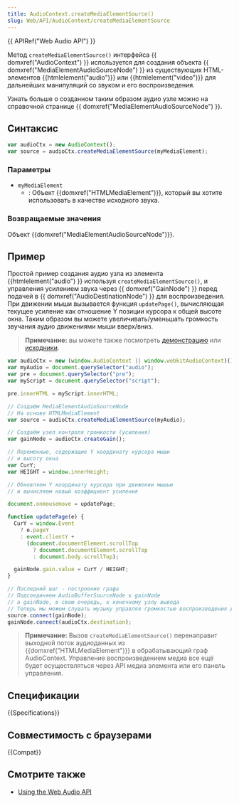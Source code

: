 ```yaml
---
title: AudioContext.createMediaElementSource()
slug: Web/API/AudioContext/createMediaElementSource
---
```


{{ APIRef("Web Audio API") }}

Метод `createMediaElementSource()` интерфейса {{ domxref("AudioContext") }} используется для создания объекта {{ domxref("MediaElementAudioSourceNode") }} из существующих HTML-элементов {{htmlelement("audio")}} или {{htmlelement("video")}} для дальнейших манипуляций со звуком и его воспроизведения.

Узнать больше о созданном таким образом аудио узле можно на справочной странице {{ domxref("MediaElementAudioSourceNode") }}.

## Синтаксис

```js
var audioCtx = new AudioContext();
var source = audioCtx.createMediaElementSource(myMediaElement);
```

### Параметры

- `myMediaElement`
  - : Объект {{domxref("HTMLMediaElement")}}, который вы хотите использовать в качестве исходного звука.

### Возвращаемые значения

Объект {{domxref("MediaElementAudioSourceNode")}}.

## Пример

Простой пример создания аудио узла из элемента {{htmlelement("audio") }} используя `createMediaElementSource()`, и управления усилением звука через {{ domxref("GainNode") }} перед подачей в {{ domxref("AudioDestinationNode") }} для воспроизведения. При движении мыши вызывается функция `updatePage()`, вычисляющая текущее усиление как отношение Y позиции курсора к общей высоте окна. Таким образом вы можете увеличивать/уменьшать громкость звучания аудио движениями мыши вверх/вниз.

> **Примечание:** вы можете также посмотреть [демонстрацию](http://mdn.github.io/media-source-buffer/) или [исходники](https://github.com/mdn/media-source-buffer).

```js
var audioCtx = new (window.AudioContext || window.webkitAudioContext)();
var myAudio = document.querySelector("audio");
var pre = document.querySelector("pre");
var myScript = document.querySelector("script");

pre.innerHTML = myScript.innerHTML;

// Создаём MediaElementAudioSourceNode
// На основе HTMLMediaElement
var source = audioCtx.createMediaElementSource(myAudio);

// Создаём узел контроля громкости (усиления)
var gainNode = audioCtx.createGain();

// Переменные, содержащие Y координату курсора мыши
// и высоту окна
var CurY;
var HEIGHT = window.innerHeight;

// Обновляем Y координату курсора при движении мышью
// и вычисляем новый коэффициент усиления

document.onmousemove = updatePage;

function updatePage(e) {
  CurY = window.Event
    ? e.pageY
    : event.clientY +
      (document.documentElement.scrollTop
        ? document.documentElement.scrollTop
        : document.body.scrollTop);

  gainNode.gain.value = CurY / HEIGHT;
}

// Последний шаг - построение графа
// Подсоединяем AudioBufferSourceNode к gainNode
// а gainNode, в свою очередь, к конечному узлу вывода
// Теперь мы можем слушать музыку управляя громкостью воспроизведения движением курсора мыши :)
source.connect(gainNode);
gainNode.connect(audioCtx.destination);
```

> **Примечание:** Вызов `createMediaElementSource()` перенаправит выходной поток аудиоданных из {{domxref("HTMLMediaElement")}} в обрабатывающий граф AudioContext. Управление воспроизведением медиа все ещё будет осуществляться через API медиа элемента или его панель управления.

## Спецификации

{{Specifications}}

## Совместимость с браузерами

{{Compat}}

## Смотрите также

- [Using the Web Audio API](/ru/docs/Web_Audio_API/Using_Web_Audio_API)

